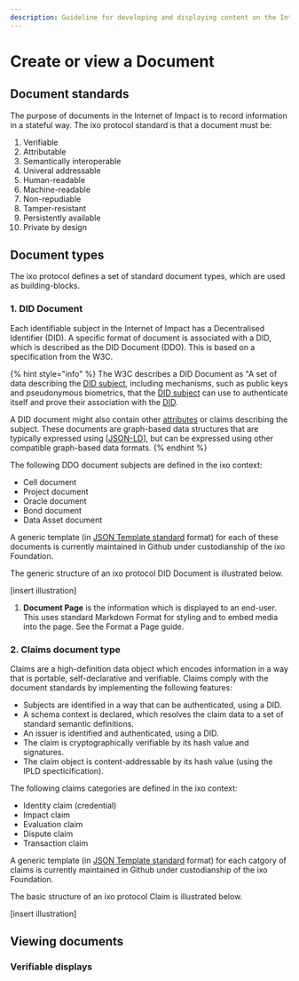 ```yaml
---
description: Guideline for developing and displaying content on the Internet of Impact
---
```


# Create or view a Document

## Document standards

The purpose of documents in the Internet of Impact is to record information in a stateful way. The ixo protocol standard is that a document must be:

1. Verifiable
2. Attributable
3. Semantically interoperable
4. Univeral addressable
5. Human-readable
6. Machine-readable
7. Non-repudiable
8. Tamper-resistant
9. Persistently available
10. Private by design

## Document types

The ixo protocol defines a set of standard document types, which are used as building-blocks. 

### 1. DID Document 

Each identifiable subject in the Internet of Impact has a Decentralised Identifier \(DID\). A specific format of document is associated with a DID, which is described as the DID Document \(DDO\). This is based on a specification from the W3C.

{% hint style="info" %}
The W3C describes a DID Document as "A set of data describing the [DID subject](https://www.w3.org/TR/did-core/#dfn-did-subjects), including mechanisms, such as public keys and pseudonymous biometrics, that the [DID subject](https://www.w3.org/TR/did-core/#dfn-did-subjects) can use to authenticate itself and prove their association with the [DID](https://www.w3.org/TR/did-core/#dfn-decentralized-identifiers). 

A DID document might also contain other [attributes](https://en.wikipedia.org/wiki/Attribute_%28computing%29) or claims describing the subject. These documents are graph-based data structures that are typically expressed using \[[JSON-LD](https://www.w3.org/TR/did-core/#bib-json-ld)\], but can be expressed using other compatible graph-based data formats.
{% endhint %}

The following DDO document subjects are defined in the ixo context:

* Cell document
* Project document
* Oracle document
* Bond document
* Data Asset document

A generic template \(in [JSON Template standard](https://tools.ietf.org/html/draft-jonas-json-template-language-01) format\) for each of these documents is currently maintained in Github under custodianship of the ixo Foundation.

The generic structure of an ixo protocol DID Document is illustrated below.

\[insert illustration\]

1. **Document Page** is the information which is displayed to an end-user. This uses standard Markdown Format for styling and to embed media into the page. See the Format a Page guide.

### 2. Claims document type

Claims are a high-definition data object which encodes information in a way that is portable, self-declarative and verifiable. Claims comply with the document standards by implementing the following features:

* Subjects are identified in a way that can be authenticated, using a DID.
* A schema context is declared, which resolves the claim data to a set of standard semantic definitions.
* An issuer is identified and authenticated, using a DID.
* The claim is cryptographically verifiable by its hash value and signatures.
* The claim object is content-addressable by its hash value \(using the IPLD specticification\).

The following claims categories are defined in the ixo context:

* Identity claim \(credential\)
* Impact claim
* Evaluation claim
* Dispute claim
* Transaction claim

A generic template \(in [JSON Template standard](https://tools.ietf.org/html/draft-jonas-json-template-language-01) format\) for each catgory of claims is currently maintained in Github under custodianship of the ixo Foundation.

The basic structure of an ixo protocol Claim is illustrated below.

\[insert illustration\]

## Viewing documents

### Verifiable displays





